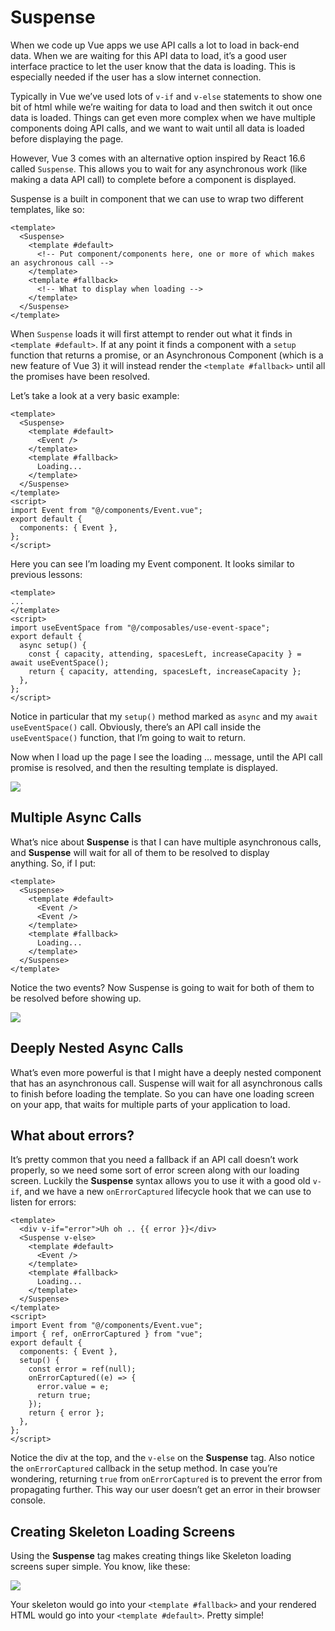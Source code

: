 Suspense
========

When we code up Vue apps we use API calls a lot to load in back-end data. When we are waiting for this API data to load, it’s a good user interface practice to let the user know that the data is loading. This is especially needed if the user has a slow internet connection.

Typically in Vue we’ve used lots of `v-if` and `v-else` statements to show one bit of html while we’re waiting for data to load and then switch it out once data is loaded. Things can get even more complex when we have multiple components doing API calls, and we want to wait until all data is loaded before displaying the page.

However, Vue 3 comes with an alternative option inspired by React 16.6 called `Suspense`. This allows you to wait for any asynchronous work (like making a data API call) to complete before a component is displayed.

Suspense is a built in component that we can use to wrap two different templates, like so:

    <template>
      <Suspense>
        <template #default>
          <!-- Put component/components here, one or more of which makes an asychronous call -->
        </template>
        <template #fallback>
          <!-- What to display when loading -->
        </template>
      </Suspense>
    </template>
    

When `Suspense` loads it will first attempt to render out what it finds in `<template #default>`. If at any point it finds a component with a `setup` function that returns a promise, or an Asynchronous Component (which is a new feature of Vue 3) it will instead render the `<template #fallback>` until all the promises have been resolved.

Let’s take a look at a very basic example:

    <template>
      <Suspense>
        <template #default>
          <Event />
        </template>
        <template #fallback>
          Loading...
        </template>
      </Suspense>
    </template>
    <script>
    import Event from "@/components/Event.vue";
    export default {
      components: { Event },
    };
    </script>
    

Here you can see I’m loading my Event component. It looks similar to previous lessons:

    <template>
    ...
    </template>
    <script>
    import useEventSpace from "@/composables/use-event-space";
    export default {
      async setup() {
        const { capacity, attending, spacesLeft, increaseCapacity } = await useEventSpace();
        return { capacity, attending, spacesLeft, increaseCapacity };
      },
    };
    </script>
    

Notice in particular that my `setup()` method marked as `async` and my `await useEventSpace()` call. Obviously, there’s an API call inside the `useEventSpace()` function, that I’m going to wait to return.

Now when I load up the page I see the loading … message, until the API call promise is resolved, and then the resulting template is displayed.

![](https://firebasestorage.googleapis.com/v0/b/vue-mastery.appspot.com/o/flamelink%2Fmedia%2F01-suspense-opt.gif?alt=media&token=05c4aacb-02fb-4830-a5bd-37607bd5ab36)

Multiple Async Calls
--------------------

What’s nice about **Suspense** is that I can have multiple asynchronous calls, and **Suspense** will wait for all of them to be resolved to display anything. So, if I put:

    <template>
      <Suspense>
        <template #default>
          <Event />
          <Event />
        </template>
        <template #fallback>
          Loading...
        </template>
      </Suspense>
    </template>
    

Notice the two events? Now Suspense is going to wait for both of them to be resolved before showing up.

![](https://firebasestorage.googleapis.com/v0/b/vue-mastery.appspot.com/o/flamelink%2Fmedia%2F02-two-events-opt.gif?alt=media&token=401523be-1157-4506-a2b5-92e3046d03af)

Deeply Nested Async Calls
-------------------------

What’s even more powerful is that I might have a deeply nested component that has an asynchronous call. Suspense will wait for all asynchronous calls to finish before loading the template. So you can have one loading screen on your app, that waits for multiple parts of your application to load.

What about errors?
------------------

It’s pretty common that you need a fallback if an API call doesn’t work properly, so we need some sort of error screen along with our loading screen. Luckily the **Suspense** syntax allows you to use it with a good old `v-if`, and we have a new `onErrorCaptured` lifecycle hook that we can use to listen for errors:

    <template>
      <div v-if="error">Uh oh .. {{ error }}</div>
      <Suspense v-else>
        <template #default>
          <Event />
        </template>
        <template #fallback>
          Loading...
        </template>
      </Suspense>
    </template>
    <script>
    import Event from "@/components/Event.vue";
    import { ref, onErrorCaptured } from "vue";
    export default {
      components: { Event },
      setup() {
        const error = ref(null);
        onErrorCaptured((e) => {
          error.value = e;
          return true;
        });
        return { error };
      },
    };
    </script>
    

Notice the div at the top, and the `v-else` on the **Suspense** tag. Also notice the `onErrorCaptured` callback in the setup method. In case you’re wondering, returning `true` from `onErrorCaptured` is to prevent the error from propagating further. This way our user doesn’t get an error in their browser console.

Creating Skeleton Loading Screens
---------------------------------

Using the **Suspense** tag makes creating things like Skeleton loading screens super simple. You know, like these:

![](https://firebasestorage.googleapis.com/v0/b/vue-mastery.appspot.com/o/flamelink%2Fmedia%2F03-suspense.opt.gif?alt=media&token=5d0b0a47-fe62-4997-8aab-751c6c377b8d)

Your skeleton would go into your `<template #fallback>` and your rendered HTML would go into your `<template #default>`. Pretty simple!
